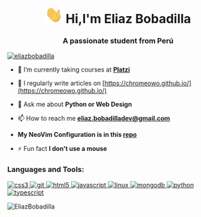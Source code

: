 <h1 align="center"><img src="https://raw.githubusercontent.com/ABSphreak/ABSphreak/master/gifs/Hi.gif" width="40px" />   Hi,I'm Eliaz Bobadilla</h1>
<h3 align="center">A passionate student from Perú</h3>	<p align="center">


<p align="left"> <a href="https://twitter.com/eliazbobadilla" target="blank"><img src="https://img.shields.io/twitter/follow/eliazbobadilla?logo=twitter&style=for-the-badge" alt="eliazbobadilla" /></a> </p>	

- 🌱 I’m currently taking courses at [**Platzi**](https://platzi.com)	

- 📝 I regularly write articles on [https://chromeowo.github.io/](https://chromeowo.github.io/)	

- 💬 Ask me about **Python or Web Design**	

- 📫 How to reach me **eliaz.bobadilladev@gmail.com**	

- **My NeoVim Configuration is in this [repo](https://github.com/EliazBobadilla/MyNeoVimConfiguration)**

- ⚡ Fun fact **I don't use a mouse**	

<h3 align="left">Languages and Tools:</h3>	
<p align="left"> <a href="https://www.w3schools.com/css/" target="_blank"> <img src="https://devicons.github.io/devicon/devicon.git/icons/css3/css3-original-wordmark.svg" alt="css3" width="40" height="40"/> </a> <a href="https://git-scm.com/" target="_blank"> <img src="https://www.vectorlogo.zone/logos/git-scm/git-scm-icon.svg" alt="git" width="40" height="40"/> </a> <a href="https://www.w3.org/html/" target="_blank"> <img src="https://devicons.github.io/devicon/devicon.git/icons/html5/html5-original-wordmark.svg" alt="html5" width="40" height="40"/> </a> <a href="https://developer.mozilla.org/en-US/docs/Web/JavaScript" target="_blank"> <img src="https://devicons.github.io/devicon/devicon.git/icons/javascript/javascript-original.svg" alt="javascript" width="40" height="40"/> </a> <a href="https://www.linux.org/" target="_blank"> <img src="https://devicons.github.io/devicon/devicon.git/icons/linux/linux-original.svg" alt="linux" width="40" height="40"/> </a> <a href="https://www.mongodb.com/" target="_blank"> <img src="https://devicons.github.io/devicon/devicon.git/icons/mongodb/mongodb-original-wordmark.svg" alt="mongodb" width="40" height="40"/> </a> <a href="https://www.python.org" target="_blank"> <img src="https://devicons.github.io/devicon/devicon.git/icons/python/python-original.svg" alt="python" width="40" height="40"/> </a> <a href="https://www.typescriptlang.org/" target="_blank"> <img src="https://devicons.github.io/devicon/devicon.git/icons/typescript/typescript-original.svg" alt="typescript" width="40" height="40"/> </a> </p>	

<p><img align="center" src="https://github-readme-stats.vercel.app/api/top-langs?username=eliazbobadilla&show_icons=true&locale=en&layout=compact" alt="EliazBobadilla" /></p>
